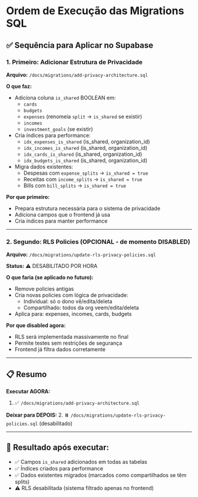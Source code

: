 # Ordem de Execução das Migrations SQL

## ✅ Sequência para Aplicar no Supabase

### 1. Primeiro: Adicionar Estrutura de Privacidade
**Arquivo:** `/docs/migrations/add-privacy-architecture.sql`

**O que faz:**
- Adiciona coluna `is_shared` BOOLEAN em:
  - `cards`
  - `budgets`
  - `expenses` (renomeia `split` → `is_shared` se existir)
  - `incomes`
  - `investment_goals` (se existir)
- Cria índices para performance:
  - `idx_expenses_is_shared` (is_shared, organization_id)
  - `idx_incomes_is_shared` (is_shared, organization_id)
  - `idx_cards_is_shared` (is_shared, organization_id)
  - `idx_budgets_is_shared` (is_shared, organization_id)
- Migra dados existentes:
  - Despesas com `expense_splits` → `is_shared = true`
  - Receitas com `income_splits` → `is_shared = true`
  - Bills com `bill_splits` → `is_shared = true`

**Por que primeiro:**
- Prepara estrutura necessária para o sistema de privacidade
- Adiciona campos que o frontend já usa
- Cria índices para manter performance

---

### 2. Segundo: RLS Policies (OPCIONAL - de momento DISABLED)
**Arquivo:** `/docs/migrations/update-rls-privacy-policies.sql`

**Status:** ⚠️ DESABILITADO POR HORA

**O que faria (se aplicado no futuro):**
- Remove policies antigas
- Cria novas policies com lógica de privacidade:
  - Individual: só o dono vê/edita/deleta
  - Compartilhado: todos da org veem/edita/deleta
- Aplica para: expenses, incomes, cards, budgets

**Por que disabled agora:**
- RLS será implementada massivamente no final
- Permite testes sem restrições de segurança
- Frontend já filtra dados corretamente

---

## 📋 Resumo

**Executar AGORA:**
1. ✅ `/docs/migrations/add-privacy-architecture.sql`

**Deixar para DEPOIS:**
2. ⏸️ `/docs/migrations/update-rls-privacy-policies.sql` (desabilitado)

---

## 🎯 Resultado após executar:

- ✅ Campos `is_shared` adicionados em todas as tabelas
- ✅ Índices criados para performance
- ✅ Dados existentes migrados (marcados como compartilhados se têm splits)
- ⚠️ RLS desabilitada (sistema filtrado apenas no frontend)

